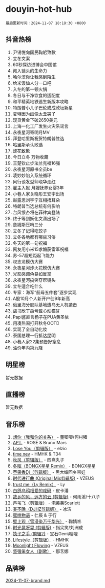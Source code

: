 # douyin-hot-hub

`最后更新时间：2024-11-07 18:18:30 +0800`

## 抖音热榜

1. 尹锡悦向国民鞠躬致歉
1. 立冬文案
1. 60秒探访进博会中国馆
1. 闯入镜头的生命力
1. 哈尔滨你让我感到陌生
1. 给米饭仙人分一口吧
1. 入冬的第一顿火锅
1. 冬日与干净饮食的适配度
1. 和平精英地铁逃生新版本攻略
1. 特朗普小儿子巴伦或成政坛新星
1. 麦琳因为画像太丑哭了
1. 现货黄金下破2650美元
1. 上海一化工厂发生火灾系谣言
1. 永夜星河寄明月MV
1. 拜登哈里斯祝贺特朗普胜选
1. 哈里斯承认败选
1. 蜂花致歉
1. 今日立冬 万物收藏
1. 王楚钦止步法兰克福16强
1. 永夜星河原书全员be
1. 凌妙妙陷入系统循环
1. 同行谈发型师晓华走红
1. 雇主入狱 月嫂抚养女婴3年
1. 小巷人家关晓彤王安宇出场
1. 赵露思刘宇宁互相捂耳朵
1. 特朗普当选总统有何影响
1. 台风银杏将在菲律宾登陆
1. 终于等到妖化文潇出场了
1. 詹姆斯压哨三分
1. 立冬了记得吃饺子
1. 立冬各地都有哪些习俗
1. 冬天的第一句祝福
1. 网友用小米15求婚获雷军祝福
1. 苏-57超短距起飞能力
1. 权志龙模仿大赛
1. 永夜星河炸火花模仿大赛
1. 光影感调色易如反掌
1. 永夜星河搞笑穿帮镜头
1. 立冬适合吃什么
1. 专家：海军“航母五件套”逐步实现
1. A股10月个人新开户创9年新高
1. 俄里海分舰队基地遭乌无人机袭击
1. 虞书欣丁禹兮戴心动猫耳
1. Papi酱直言杨子在PUA黄圣依
1. 用凑热闹打开秋冬OOTD
1. 实现了全自动化妆
1. 泰国总理一行抵达昆明
1. 小巷人家22集预告好窒息
1. 油价年内第九降

## 明星榜

暂无数据

## 直播榜

暂无数据

## 音乐榜

1. [想你（我和你的关系）](https://sf3-cdn-tos.douyinstatic.com/obj/tos-cn-ve-2774/o8QxhcOBDYYX0zqKCjFVQXZ3RBffnRBQEogitG) - 董唧唧/何村猪
1. [APT.](https://sf5-hl-cdn-tos.douyinstatic.com/obj/tos-cn-ve-2774/oUIcRnUtZBV1JgZtxIMCAiiBSVBSEEOCFfkeMQ) - ROSÉ & Bruno Mars
1. [Lose You（剪辑版）](https://sf5-hl-cdn-tos.douyinstatic.com/obj/tos-cn-ve-2774/og9yxQxAWI86iBNr9ojBFMoWTIvDZZb8HwiGY) - elzio
1. [time nev](https://sf6-cdn-tos.douyinstatic.com/obj/tos-cn-ve-2774/oc6aICzpzBCWrhCvDVi2AZmQLt0gIBxfMEfd6i) - HMHK & T34
1. [秋风（剪辑版）](https://sf3-cdn-tos.douyinstatic.com/obj/tos-cn-ve-2774/ocGaU84LfAfzMd2wbXdQFpCGhBiXg82JNMRRie) - 四熹丸子
1. [冬眠（BONGX星星 Remix）](https://sf3-cdn-tos.douyinstatic.com/obj/tos-cn-ve-2774/oMCfFFoE3LwQ7agAgOIG4ieExqkeAsxNBEkLdz) - BONGX星星
1. [苹果香Dj（剪辑版）](https://sf3-cdn-tos.douyinstatic.com/obj/tos-cn-ve-2774/oEeIEQbYGAOspCTRAIeYF4Ok8LgZ8NBaRe4ztR) - 黑大婶回乡带娃
1. [时代进行曲 (Original Mix剪辑版)](https://sf3-cdn-tos.douyinstatic.com/obj/tos-cn-ve-2774/oYrssziLdrtiW6cKABM8n5Vfc2xwXiIBInoAkn) - VZEUS
1. [trust me（Ly Remix）](https://sf5-hl-cdn-tos.douyinstatic.com/obj/tos-cn-ve-2774/oUo1M8fz5AfmMSExABQQKFE0eCMWgsiccfqrMA) - Ly
1. [白鸽乌鸦相爱的戏码](https://sf5-hl-cdn-tos.douyinstatic.com/obj/tos-cn-ve-2774/oMVVEf6eDAOmFtNtCsEqKpIorBDM8Nkg6TZRqC) - 皮卡潘
1. [故乡的风，远方的云 (剪辑版)](https://sf5-hl-cdn-tos.douyinstatic.com/obj/tos-cn-ve-2774/ooPEdiZMrAAWisczq1WXoZYGU6GxII2UUBvYI) - 何雨溪/十八子
1. [芦苇飞（剪辑版）](https://sf3-cdn-tos.douyinstatic.com/obj/tos-cn-ve-2774/ok3IaChjEFFoK3FAMzXDEgfpeE6Al3Nv2BnfCW) - 泡芙芙Scarlett
1. [春不晚（DJHZ剪辑版）](https://sf5-hl-cdn-tos.douyinstatic.com/obj/tos-cn-ve-2774/osEZa7YZ6wNo9QDABgfGFaCQKRQTNafsBJDnKt) - 冰洁
1. [蜜桃物语](https://sf5-hl-cdn-tos.douyinstatic.com/obj/tos-cn-ve-2774/oIhOSCZtIACtYU4XQkngiW9kCBfVD1Fz9IYeqL) - 仁辰 & 于行
1. [壁上观（雪浸染万千华光）](https://sf5-hl-cdn-tos.douyinstatic.com/obj/tos-cn-ve-2774/ocIizBMxWi8vA8UdAMIYdYCjgBB5Z3WZWxrvY) - 鞠婧祎
1. [时光晃呀晃 (剪辑版)](https://sf5-hl-cdn-tos.douyinstatic.com/obj/tos-cn-ve-2774/o8ACeQem3gwI1x3GIYGAfKG0LJebKFRJDwRwyW) - 指尖笑/刘洲成
1. [执子之手 (剪辑2)](https://sf5-hl-cdn-tos.douyinstatic.com/obj/tos-cn-ve-2774/oUoZLQjCc31XzqsBnBQUNgeKtYPBcgbFDwtfcu) - 宝石Gem\哩哩
1. [Lifestyle（剪辑版）](https://sf5-hl-cdn-tos.douyinstatic.com/obj/tos-cn-ve-2774/owfqGgjwG3V5lCLaAIezFMeg3LtuKNBaZKgzPV) - HMHK
1. [Moonlight Flowing](https://sf5-hl-cdn-tos.douyinstatic.com/obj/tos-cn-ve-2774/oopZsCtRnQgOhEYmv9FfBBgwmeaQmWQQZED9tN) - VZEUS
1. [坚强笨女人（副歌）](https://sf5-hl-cdn-tos.douyinstatic.com/obj/tos-cn-ve-2774/ospNInQiZvGWyBVg5zkNsAMct5uJIg1CrZiPL) - 那艺娜

## 品牌榜

[2024-11-07-brand.md](2024-11-07-brand.md)

